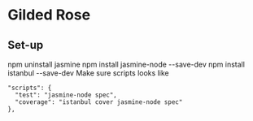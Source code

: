 # Gilded Rose

## Set-up
npm uninstall jasmine
npm install jasmine-node --save-dev
npm install istanbul --save-dev
Make sure scripts looks like
```
"scripts": {
  "test": "jasmine-node spec",
  "coverage": "istanbul cover jasmine-node spec"
},
```
